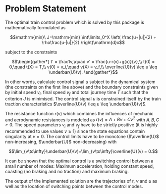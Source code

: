 # Problem Statement

The optimal train control problem which is solved by this package is mathematically formulated as
```math
\mathrm{min}\ J=\mathrm{min} \int\limits_0^X \left( \frac{u+|u|}{2} + \rho\frac{u-|u|}{2} \right)\mathrm{d}x
```
subject to the constraints
```math
\begin{gather*}
t' = \frac1v,\quad v' = \frac{u-r(v)+g(x)}{v},\\
t(0) = 0,\quad t(X) = T,\\
v(0) = v_i,\quad v(X) = v_f,\\
\overline{U}(v) \leq u \leq \underbar{U}(v).
\end{gather*}
```
In other words, calculate control signal $u$ subject to the dynamical system (the constraints on the first line above)
and the boundary constraints given by initial speed $v_i$, final speed $v_f$ and total journey time $T$ such that the
criterion $J$ is minimised. The control signal $u$ is constrained itself by the train traction characteristics
$\overline{U}(v) \leq u \leq \underbar{U}(v)$. 

The resistance function $r(v)$ which combines the influences of mechanic and
aerodynamic resistances is modeled as $r(v) = A + Bv + Cv^2$ with $A,B,C\geq0$. The speed parameters
$v_i$ and $v_f$ have to be strictly positive (it is highly recommended to use values $v\geq1$) since
the state equations contain singularity at $v=0$. The control limits have to be monotone ($\overline{U}$ non-increasing,
$\underbar{U}$ non-decreasing) with
```math
\lim_{v\to\infty}\underbar{U}(v)=\lim_{v\to\infty}\overline{U}(v) = 0.
```

It can be shown that the optimal control is a switching control between a small number of modes: Maximum
acceleration, holding constant speed, coasting (no braking and no traction) and maximum braking.

The output of the implemented solution are the trajectories of $t$, $v$ and $u$ as well as the location of switching points between the control modes.